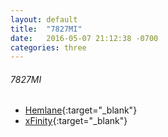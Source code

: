 ```yaml
---
layout: default
title:  "7827MI"
date:   2016-05-07 21:12:38 -0700
categories: three
---
```

###### 7827MI
*   [Hemlane](https://www.hemlane.com/dashboard/tenant/){:target="_blank"}
*   [xFinity](https://customer.xfinity.com/){:target="_blank"}



